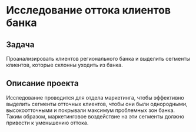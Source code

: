 # Исследование оттока клиентов банка

## Задача

Проанализировать клиентов регионального банка и выделить сегменты клиентов, которые склонны уходить из банка.

## Описание проекта

Исследование проводится для отдела маркетинга, чтобы эффективно выделить сегменты отточных клиентов, чтобы они были однородными, высокоотточными и покрывали максимум проблемных зон банка. Таким образом, маркетинговое воздействие на эти сегменты должно привести к уменьшению оттока.
